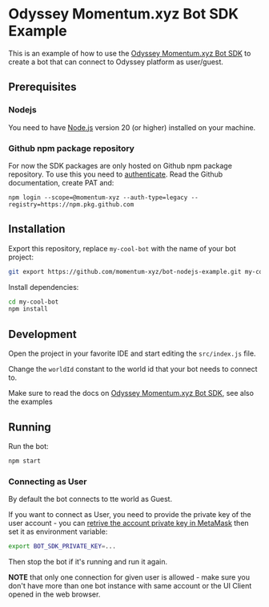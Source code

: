# Odyssey Momentum.xyz Bot SDK Example

This is an example of how to use the [Odyssey Momentum.xyz Bot SDK](https://github.com/momentum-xyz/bot-sdk-nodejs) to create a bot that can connect to Odyssey platform as user/guest.

## Prerequisites

### Nodejs

You need to have [Node.js](https://nodejs.org/en/) version 20 (or higher) installed on your machine.

### Github npm package repository

For now the SDK packages are only hosted on Github npm package repository.
To use this you need to [authenticate](https://docs.github.com/en/packages/working-with-a-github-packages-registry/working-with-the-npm-registry#authenticating-to-github-packages).
Read the Github documentation, create PAT and:

```shell
npm login --scope=@momentum-xyz --auth-type=legacy --registry=https://npm.pkg.github.com
```

## Installation

Export this repository, replace `my-cool-bot` with the name of your bot project:

```bash
git export https://github.com/momentum-xyz/bot-nodejs-example.git my-cool-bot
```

Install dependencies:

```bash
cd my-cool-bot
npm install
```

## Development

Open the project in your favorite IDE and start editing the `src/index.js` file.

Change the `worldId` constant to the world id that your bot needs to connect to.

Make sure to read the docs on [Odyssey Momentum.xyz Bot SDK](https://github.com/momentum-xyz/bot-sdk-nodejs), see also the examples

## Running

Run the bot:

```bash
npm start
```

### Connecting as User

By default the bot connects to tte world as Guest.

If you want to connect as User, you need to provide the private key of the user account - you can [retrive the account private key in MetaMask](https://support.metamask.io/hc/en-us/articles/360015289632-How-to-export-an-account-s-private-key) then set it as environment variable:

```bash
export BOT_SDK_PRIVATE_KEY=...
```

Then stop the bot if it's running and run it again.

**NOTE** that only one connection for given user is allowed - make sure you don't have more than one bot instance with same account or the UI Client opened in the web browser.
